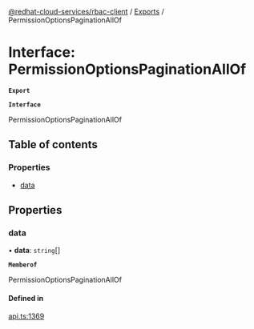 [@redhat-cloud-services/rbac-client](../README.md) / [Exports](../modules.md) / PermissionOptionsPaginationAllOf

# Interface: PermissionOptionsPaginationAllOf

**`Export`**

**`Interface`**

PermissionOptionsPaginationAllOf

## Table of contents

### Properties

- [data](PermissionOptionsPaginationAllOf.md#data)

## Properties

### data

• **data**: `string`[]

**`Memberof`**

PermissionOptionsPaginationAllOf

#### Defined in

[api.ts:1369](https://github.com/RedHatInsights/javascript-clients/blob/master/packages/rbac/api.ts#L1369)
